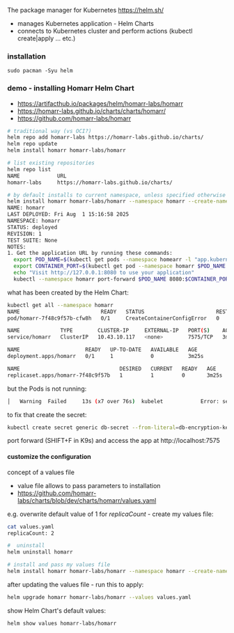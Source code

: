The package manager for Kubernetes https://helm.sh/

- manages Kubernetes application - Helm Charts
- connects to Kubernetes cluster and perform actions (kubectl create|apply ... etc.) 

### installation

`sudo pacman -Syu helm`

### demo - installing Homarr Helm Chart

- https://artifacthub.io/packages/helm/homarr-labs/homarr
- https://homarr-labs.github.io/charts/charts/homarr/
- https://github.com/homarr-labs/homarr

```bash
# traditional way (vs OCI?)
helm repo add homarr-labs https://homarr-labs.github.io/charts/
helm repo update
helm install homarr homarr-labs/homarr
```

```bash
# list existing repositories
helm repo list
NAME            URL
homarr-labs     https://homarr-labs.github.io/charts/
```

```bash
# by default installs to current namespace, unless specified otherwise
helm install homarr homarr-labs/homarr --namespace homarr --create-namespace
NAME: homarr
LAST DEPLOYED: Fri Aug  1 15:16:58 2025
NAMESPACE: homarr
STATUS: deployed
REVISION: 1
TEST SUITE: None
NOTES:
1. Get the application URL by running these commands:
  export POD_NAME=$(kubectl get pods --namespace homearr -l "app.kubernetes.io/name=homarr,app.kubernetes.io/instance=homarr" -o jsonpath="{.items[0].metadata.name}")
  export CONTAINER_PORT=$(kubectl get pod --namespace homarr $POD_NAME -o jsonpath="{.spec.containers[0].ports[0].containerPort}")
  echo "Visit http://127.0.0.1:8080 to use your application"
  kubectl --namespace homarr port-forward $POD_NAME 8080:$CONTAINER_PORT
```

what has been created by the Helm Chart:

```bash
kubectl get all --namespace homarr
NAME                          READY   STATUS                       RESTARTS   AGE
pod/homarr-7f48c9f57b-cfw8h   0/1     CreateContainerConfigError   0          3m24s

NAME             TYPE        CLUSTER-IP     EXTERNAL-IP   PORT(S)    AGE
service/homarr   ClusterIP   10.43.10.117   <none>        7575/TCP   3m24s

NAME                     READY   UP-TO-DATE   AVAILABLE   AGE
deployment.apps/homarr   0/1     1            0           3m25s

NAME                                DESIRED   CURRENT   READY   AGE
replicaset.apps/homarr-7f48c9f57b   1         1         0       3m25s
```


but the Pods is not running:

```bash
│   Warning  Failed     13s (x7 over 76s)  kubelet            Error: secret "db-secret" not found                           │
```

to fix that create the secret:

```bash
kubectl create secret generic db-secret --from-literal=db-encryption-key=$(openssl rand -hex 32) --namespace homarr
```

port forward (SHIFT+F in K9s) and access the app at http://localhost:7575


#### customize the configuration

concept of a values file
- value file allows to pass parameters to installation
- https://github.com/homarr-labs/charts/blob/dev/charts/homarr/values.yaml

e.g. overwrite default value of 1 for _replicaCount_ - create my values file:

```bash
cat values.yaml
replicaCount: 2
```

```bash
#  uninstall
helm uninstall homarr
```

```bash
# install and pass my values file
helm install homarr homarr-labs/homarr --namespace homarr --create-namespace --values values.yaml
```

after updating the values file - run this to apply:

```bash
helm upgrade homarr homarr-labs/homarr --values values.yaml
```
show Helm Chart's default values:

```bash
helm show values homarr-labs/homarr
```